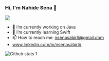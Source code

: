 ### Hi, I'm Nahide Sena 👋

<img src="https://camo.githubusercontent.com/fc083430a7a6c4b25724116b25a399c054aa230051bcb1f08ca55c4770ea70a1/68747470733a2f2f6d656469612e67697068792e636f6d2f6d656469612f336f4b49506e4169614d437773386e4f73452f67697068792e676966" width="auto">

- 🔭 I’m currently working on Java
- 🌱 I’m currently learning Swift
- 📫 How to reach me: nsenasabirli@gmail.com
- www.linkedin.com/in/nsenasabirli/
  
![Github stats 1](https://github-readme-stats.vercel.app/api?username=nsenasabirli&show_icons=true&theme=gradient) 


